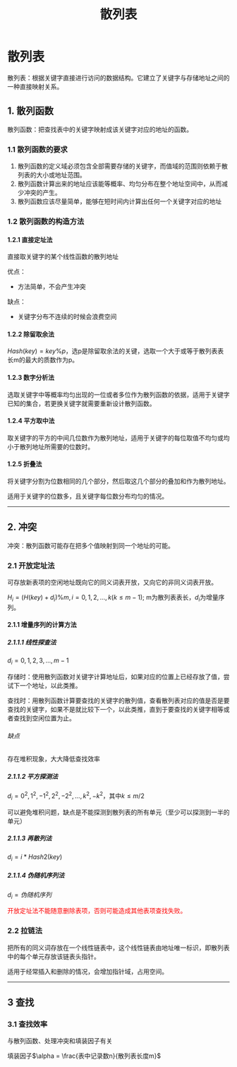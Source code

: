 ﻿---
title: '散列表'
tags: ['数据结构','散列表','查找']
---
# 散列表

散列表：根据关键字直接进行访问的数据结构。它建立了关键字与存储地址之间的一种直接映射关系。

## 1. 散列函数

散列函数：把查找表中的关键字映射成该关键字对应的地址的函数。

### 1.1 散列函数的要求

1. 散列函数的定义域必须包含全部需要存储的关键字，而值域的范围则依赖于散列表的大小或地址范围。
2. 散列函数计算出来的地址应该能等概率、均匀分布在整个地址空间中，从而减少冲突的产生。
3. 散列函数应该尽量简单，能够在短时间内计算出任何一个关键字对应的地址

### 1.2 散列函数的构造方法

#### 1.2.1 直接定址法

直接取关键字的某个线性函数的散列地址

优点：

- 方法简单，不会产生冲突

缺点：

- 关键字分布不连续的时候会浪费空间

#### 1.2.2 除留取余法

$Hash(key)=key\%p$，选p是除留取余法的关键，选取一个大于或等于散列表表长m的最大的质数作为p。

#### 1.2.3 数字分析法

选取关键字中等概率均匀出现的一位或者多位作为散列函数的依据，适用于关键字已知的集合，若更换关键字就需要重新设计散列函数。

#### 1.2.4 平方取中法

取关键字的平方的中间几位数作为散列地址，适用于关键字的每位取值不均匀或均小于散列地址所需要的位数时。

#### 1.2.5 折叠法

将关键字分割为位数相同的几个部分，然后取这几个部分的叠加和作为散列地址。

适用于关键字的位数多，且关键字每位数分布均匀的情况。

*****

## 2. 冲突

冲突：散列函数可能存在把多个值映射到同一个地址的可能。

### 2.1 开放定址法

可存放新表项的空闲地址既向它的同义词表开放，又向它的非同义词表开放。

$H_{i}=(H(key)+d_{i})\%m,i=0,1,2,...,k(k \leq m-1)$; m为散列表表长，$d_{i}$为增量序列。

#### 2.1.1 增量序列的计算方法

##### 2.1.1.1 线性探查法

$d_{i} = 0,1,2,3,...,m-1$

存储时：使用散列函数对关键字计算地址后，如果对应的位置上已经存放了值，尝试下一个地址，以此类推。

查找时：用散列函数计算要查找的关键字的散列值，查看散列表对应的值是否是要查找的关键字，如果不是就比较下一个，以此类推，直到于要查找的关键字相等或者查找到空闲位置为止。

###### 缺点

存在堆积现象，大大降低查找效率

##### 2.1.1.2 平方探测法

$d_{i}=0^{2}, 1^{2}, -1^{2}, 2^{2}, -2^{2},..., k^{2}, -k^{2}$，其中$k \leq m/2$

可以避免堆积问题，缺点是不能探测到散列表的所有单元（至少可以探测到一半的单元）

##### 2.1.1.3 再散列法

$d_{i}=i*Hash2(key)$

##### 2.1.1.4 伪随机序列法

$d_{i}=伪随机序列$

<font color="red">开放定址法不能随意删除表项，否则可能造成其他表项查找失败。</font>

### 2.2 拉链法

把所有的同义词存放在一个线性链表中，这个线性链表由地址唯一标识，即散列表中的每个单元存放该链表头指针。

适用于经常插入和删除的情况，会增加指针域，占用空间。

*****

## 3 查找

### 3.1 查找效率

与散列函数、处理冲突和填装因子有关

填装因子$\alpha = \frac{表中记录数n}{散列表长度m}$
